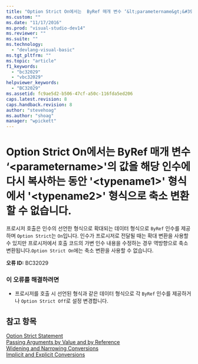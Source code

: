 ```yaml
---
title: "Option Strict On에서는  ByRef 매개 변수 ‘&lt;parametername&gt;&#39;의 값을 해당 인수에 다시 복사하는 동안 &#39;&lt;typename1&gt;&#39; 형식에서 &#39;&lt;typename2&gt;&#39; 형식으로 축소 변환할 수 없습니다. | Microsoft Docs"
ms.custom: ""
ms.date: "11/17/2016"
ms.prod: "visual-studio-dev14"
ms.reviewer: ""
ms.suite: ""
ms.technology: 
  - "devlang-visual-basic"
ms.tgt_pltfrm: ""
ms.topic: "article"
f1_keywords: 
  - "bc32029"
  - "vbc32029"
helpviewer_keywords: 
  - "BC32029"
ms.assetid: fc9ae5d2-b506-47cf-a50c-116fda5ed206
caps.latest.revision: 8
caps.handback.revision: 8
author: "stevehoag"
ms.author: "shoag"
manager: "wpickett"
---
```

# Option Strict On에서는  ByRef 매개 변수 ‘&lt;parametername&gt;&#39;의 값을 해당 인수에 다시 복사하는 동안 &#39;&lt;typename1&gt;&#39; 형식에서 &#39;&lt;typename2&gt;&#39; 형식으로 축소 변환할 수 없습니다.
프로시저 호출은 인수의 선언한 형식으로 확대되는 데이터 형식으로 `ByRef` 인수를 제공하며 `Option Strict`는 `On`입니다. 인수가 프로시저로 전달될 때는 확대 변환을 사용할 수 있지만 프로시저에서 호출 코드의 가변 인수 내용을 수정하는 경우 역방향으로 축소 변환됩니다.`Option Strict On`에는 축소 변환을 사용할 수 없습니다.  
  
 **오류 ID:** BC32029  
  
### 이 오류를 해결하려면  
  
-   프로시저를 호출 시 선언된 형식과 같은 데이터 형식으로 각 `ByRef` 인수를 제공하거나 `Option Strict Off`로 설정 변경합니다.  
  
## 참고 항목  
 [Option Strict Statement](../Topic/Option%20Strict%20Statement.md)   
 [Passing Arguments by Value and by Reference](../Topic/Passing%20Arguments%20by%20Value%20and%20by%20Reference%20\(Visual%20Basic\).md)   
 [Widening and Narrowing Conversions](../Topic/Widening%20and%20Narrowing%20Conversions%20\(Visual%20Basic\).md)   
 [Implicit and Explicit Conversions](../Topic/Implicit%20and%20Explicit%20Conversions%20\(Visual%20Basic\).md)